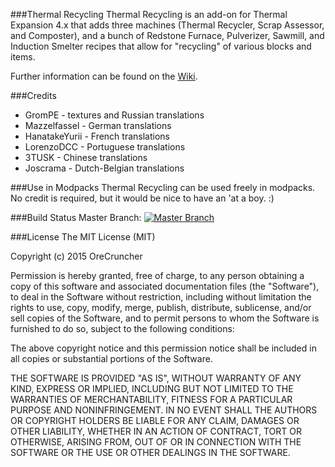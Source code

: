 ###Thermal Recycling
Thermal Recycling is an add-on for Thermal Expansion 4.x that adds three machines (Thermal Recycler, Scrap Assessor, and Composter), and a bunch of Redstone Furnace, Pulverizer, Sawmill, and Induction Smelter recipes that allow for "recycling" of various blocks and items.

Further information can be found on the [Wiki](https://github.com/OreCruncher/ThermalRecycling/wiki).

###Credits
* GromPE - textures and Russian translations
* Mazzelfassel - German translations
* HanatakeYurii - French translations
* LorenzoDCC - Portuguese translations
* 3TUSK - Chinese translations
* Joscrama - Dutch-Belgian translations

###Use in Modpacks
Thermal Recycling can be used freely in modpacks.  No credit is required, but it would be nice to have an 'at a boy. :)

###Build Status
Master Branch: [![Master Branch](https://travis-ci.org/OreCruncher/ThermalRecycling.svg?branch=master)](https://travis-ci.org/OreCruncher/ThermalRecycling)

###License
The MIT License (MIT)

Copyright (c) 2015 OreCruncher

Permission is hereby granted, free of charge, to any person obtaining a copy
of this software and associated documentation files (the "Software"), to deal
in the Software without restriction, including without limitation the rights
to use, copy, modify, merge, publish, distribute, sublicense, and/or sell
copies of the Software, and to permit persons to whom the Software is
furnished to do so, subject to the following conditions:

The above copyright notice and this permission notice shall be included in
all copies or substantial portions of the Software.

THE SOFTWARE IS PROVIDED "AS IS", WITHOUT WARRANTY OF ANY KIND, EXPRESS OR
IMPLIED, INCLUDING BUT NOT LIMITED TO THE WARRANTIES OF MERCHANTABILITY,
FITNESS FOR A PARTICULAR PURPOSE AND NONINFRINGEMENT. IN NO EVENT SHALL THE
AUTHORS OR COPYRIGHT HOLDERS BE LIABLE FOR ANY CLAIM, DAMAGES OR OTHER
LIABILITY, WHETHER IN AN ACTION OF CONTRACT, TORT OR OTHERWISE, ARISING FROM,
OUT OF OR IN CONNECTION WITH THE SOFTWARE OR THE USE OR OTHER DEALINGS IN
THE SOFTWARE.

